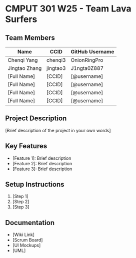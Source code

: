 # CMPUT 301 W25 - Team Lava Surfers

## Team Members

| Name          | CCID     | GitHub Username |
|---------------|----------| --------------- |
| Chenqi Yang   | chenqi3  | OnionRingPro     |
| Jingtao Zhang | jingtao3 | J1ngta0Z887     |
| [Full Name]   | [CCID]   | [@username]     |
| [Full Name]   | [CCID]   | [@username]     |
| [Full Name]   | [CCID]   | [@username]     |
| [Full Name]   | [CCID]   | [@username]     |

## Project Description

[Brief description of the project in your own words]

## Key Features

- [Feature 1]: Brief description
- [Feature 2]: Brief description
- [Feature 3]: Brief description

## Setup Instructions

1. [Step 1]
2. [Step 2]
3. [Step 3]

## Documentation

- [Wiki Link]
- [Scrum Board]
- [UI Mockups]
- [UML]
